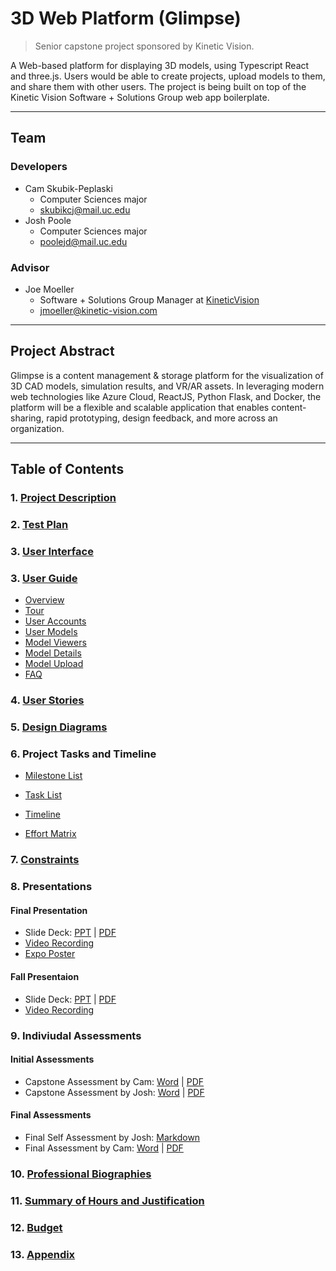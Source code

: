 # 3D Web Platform (Glimpse)

> Senior capstone project sponsored by Kinetic Vision.

A Web-based platform for displaying 3D models, using Typescript React and three.js. Users would be able to create projects, upload models to them, and share them with other users. The project is being built on top of the Kinetic Vision Software + Solutions Group web app boilerplate.

---

## Team

### Developers

- Cam Skubik-Peplaski
  - Computer Sciences major
  - [skubikcj@mail.uc.edu](mailto:skubikcj@mail.uc.edu)
- Josh Poole
  - Computer Sciences major
  - [poolejd@mail.uc.edu](mailto:poolejd@mail.uc.edu)

### Advisor

- Joe Moeller
  - Software + Solutions Group Manager at [KineticVision](https://kinetic-vision.com)
  - [jmoeller@kinetic-vision.com](mailto:jmoeller@kinetic-vision.com)

---

## Project Abstract

Glimpse is a content management & storage platform for the visualization of 3D CAD models, simulation results, and VR/AR assets. In leveraging modern web technologies like Azure Cloud, ReactJS, Python Flask, and Docker, the platform will be a flexible and scalable application that enables content-sharing, rapid prototyping, design feedback, and more across an organization.

---

## Table of Contents

### 1. [Project Description](documentation/Project-Description.md)

### 2. [Test Plan](documentation/images-and-pdfs/Glimpse_Testing_Plan.pdf)

### 3. [User Interface](documentation/user-interface/UI-Flow.md)

### 3. [User Guide](documentation/user-guide/User-Guide.md)

- [Overview](documentation/user-guide/Overview.md)
- [Tour](documentation/user-guide/Home-Tour.md)
- [User Accounts](documentation/user-guide/User-Accounts.md)
- [User Models](documentation/user-guide/User-Models.md)
- [Model Viewers](documentation/user-guide/Viewers.md)
- [Model Details](documentation/user-guide/Model-Details.md)
- [Model Upload](documentation/user-guide/Model-Upload.md)
- [FAQ](documentation/user-guide/FAQ.md)

### 4. [User Stories](documentation/User-Stories.md)

### 5. [Design Diagrams](documentation/design-diagrams/Design-Diagrams.md)

### 6. Project Tasks and Timeline

- [Milestone List](documentation/Milestone-List.md)

- [Task List](documentation/Task-List.md)

- [Timeline](documentation/Task-Timeline.md)

- [Effort Matrix](documentation/Task-Effort-Matrix.md)

### 7. [Constraints](documentation/Project-Constraints.md)

### 8. Presentations

#### Final Presentation

- Slide Deck: [PPT](documentation/spring-presentation/PresentationSlideDeck.pdf) | [PDF](documentation/spring-presentation/PresentationSlideDeck.pptx)
- [Video Recording](documentation/spring-presentation/FinalPresentationVideo.mp4)
- [Expo Poster](documentation/spring-presentation/Poster-Final.png)

#### Fall Presentaion

- Slide Deck: [PPT](documentation/fall-presentation/Mid-Semester-Presentation.pptx) | [PDF](documentation/fall-presentation/Mid-Semester-Presentation.pdf)
- [Video Recording](documentation/fall-presentation/GlimpseMidSemsterPresentation.mp4)

### 9. Indiviudal Assessments

#### Initial Assessments

- Capstone Assessment by Cam: [Word](essays/initial_self_assessments/Cam_SkubikPeplaski.docx) | [PDF](essays/initial_self_assessments/Cam_SkubikPeplaski.pdf)
- Capstone Assessment by Josh: [Word](essays/initial_self_assessments/Josh_Poole.docx) | [PDF](essays/initial_self_assessments/Josh_Poole.pdf)

#### Final Assessments

- Final Self Assessment by Josh: [Markdown](essays/final_self_assessments/Josh_Poole_Final.md)
- Final Assessment by Cam: [Word](essays/final_self_assessments/CSkubikPeplaskiFinalSelfAssessment.docx) | [PDF](essays/final_self_assessments/CSkubikPeplaskiFinalSelfAssessment.pdf)

### 10. [Professional Biographies](documentation/Team-Biographies.md)

### 11. [Summary of Hours and Justification](documentation/Effort-Spent.md)

### 12. [Budget](documentation/Budget.md)

### 13. [Appendix](documentation/Appendix.md)

